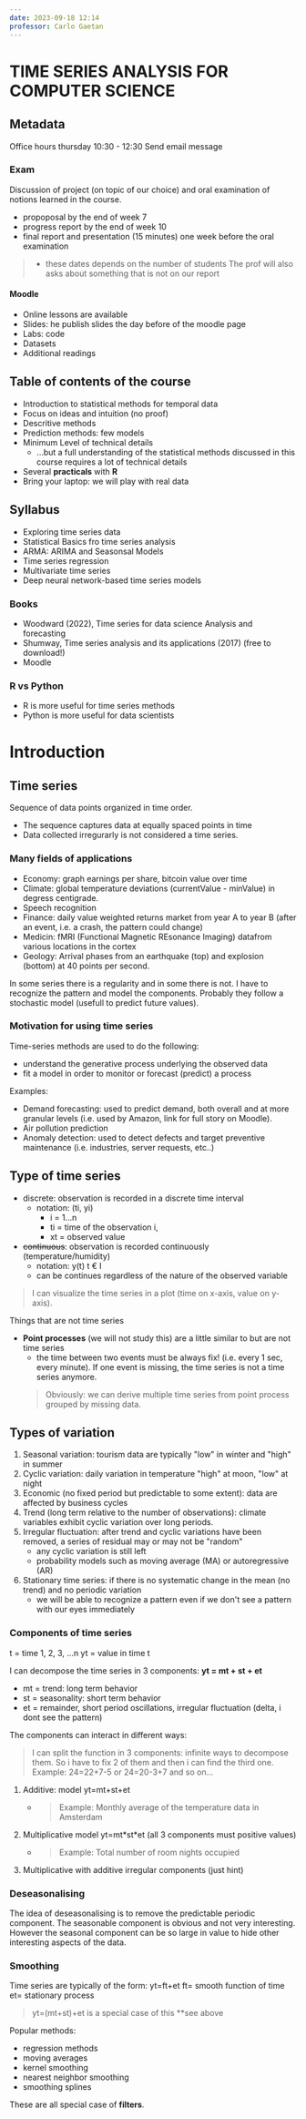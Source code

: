 ```yaml
---
date: 2023-09-18 12:14
professor: Carlo Gaetan
---
```



# TIME SERIES ANALYSIS FOR COMPUTER SCIENCE

## Metadata

Office hours
thursday
10:30 - 12:30
Send email message

### Exam

Discussion of project (on topic of our choice) and oral examination of notions learned in the course.

- propoposal by the end of week 7
- progress report by the end of week 10
- final report and presentation (15 minutes) one week before the oral examination
>
> - these dates depends on the number of students
> The prof will also asks about something that is not on our report

#### Moodle

- Online lessons are available
- Slides: he publish slides the day before of the moodle page
- Labs: code
- Datasets
- Additional readings

## Table of contents of the course

- Introduction to statistical methods for temporal data
- Focus on ideas and intuition (no proof)
- Descritive methods
- Prediction methods: few models
- Minimum Level of technical details
  - ...but a full understanding of the statistical methods discussed in this course requires a lot of technical details
- Several **practicals** with **R**
- Bring your laptop: we will play with real data

## Syllabus

- Exploring time series data
- Statistical Basics fro time series analysis
- ARMA: ARIMA and Seasonsal Models
- Time series regression
- Multivariate time series
- Deep neural network-based time series models

### Books

- Woodward (2022), Time series for data science Analysis and forecasting
- Shumway, Time series analysis and its applications (2017) (free to download!)
- Moodle

### R vs Python

- R is more useful for time series methods
- Python is more useful for data scientists

# Introduction

## Time series

Sequence of data points organized in time order.

- The sequence captures data at equally spaced points in time
- Data collected irregurarly is not considered a time series.

### Many fields of applications

- Economy: graph earnings per share, bitcoin value over time
- Climate: global temperature deviations (currentValue - minValue) in degress centigrade.
- Speech recognition
- Finance: daily value weighted returns market from year A to year B (after an event, i.e. a crash, the pattern could change)
- Medicin: fMRI (Functional Magnetic REsonance Imaging) datafrom various locations in the cortex
- Geology: Arrival phases from an earthquake (top) and explosion (bottom) at 40 points per second.

In some series there is a regularity and in some there is not. I have to recognize the pattern and model the components. Probably they follow a stochastic model (usefull to predict future values).

### Motivation for using time series

Time-series methods are used to do the following:

- understand the generative process underlying the observed data
- fit a model in order to monitor or forecast (predict) a process

Examples:

- Demand forecasting: used to predict demand, both overall and at more granular levels (i.e. used by Amazon, link for full story on Moodle).
- Air pollution prediction
- Anomaly detection: used to detect defects and target preventive maintenance (i.e. industries, server requests, etc..)

## Type of time series

- discrete: observation is recorded in a discrete time interval
  - notation: (ti, yi)
    - i = 1...n
    - ti = time of the observation i,
    - xt = observed value
- ~~continuous~~: observation is recorded continuously (temperature/humidity)
  - notation: y(t) t € I
  - can be continues regardless of the nature of the observed variable

> I can visualize the time series in a plot (time on x-axis, value on y-axis).

Things that are not time series

- **Point processes** (we will not study this) are a little similar to but are not time series
  - the time between two events must be always fix! (i.e. every 1 sec, every minute). If one event is missing, the time series is not a time series anymore.
   > Obviously: we can derive multiple time series from point process grouped by missing data.

## Types of variation

1. Seasonal variation: tourism data are typically "low" in winter and "high" in summer
1. Cyclic variation: daily variation in temperature "high" at moon, "low" at night
1. Economic (no fixed period but predictable to some extent): data are affected by business cycles
1. Trend (long term relative to the number of observations): climate variables exhibit cyclic variation over long periods.
1. Irregular fluctuation: after trend and cyclic variations have been removed, a series of residual may or may not be "random"
   - any cyclic variation is still left
   - probability models such as moving average (MA) or autoregressive (AR)
1. Stationary time series: if there is no systematic change in the mean (no trend) and no periodic variation
   - we will be able to recognize a pattern even if we don't see a pattern with our eyes immediately

### Components of time series

t = time 1, 2, 3, ...n
yt = value in time t

I can decompose the time series in 3 components:
**yt = mt + st + et**

- mt = trend: long term behavior
- st = seasonality: short term behavior
- et = remainder, short period oscillations, irregular fluctuation (delta, i dont see the pattern)

The components can interact in different ways:
> I can split the function in 3 components: infinite ways to decompose them.
> So i have to fix 2 of them and then i can find the third one.
> Example: 24=22+7-5 or 24=20-3+7 and so on...

1. Additive: model yt=mt+st+et
   - > Example: Monthly average of the temperature data in Amsterdam

1. Multiplicative model yt=mt\*st\*et (all 3 components must positive values)
   - > Example: Total number of room nights occupied
1. Multiplicative with additive irregular components (just hint)

### Deseasonalising

The idea of deseasonalising is to remove the predictable periodic component. The seasonable component is obvious and not very interesting. However the seasonal component can be so large in value to hide other interesting aspects of the data.

### Smoothing

Time series are typically of the form:
yt=ft+et
ft= smooth function of time
et= stationary process

> yt=(mt+st)+et is a special case of this
> **see above

Popular methods:

- regression methods
- moving averages
- kernel smoothing
- nearest neighbor smoothing
- smoothing splines

These are all special case of **filters**.
